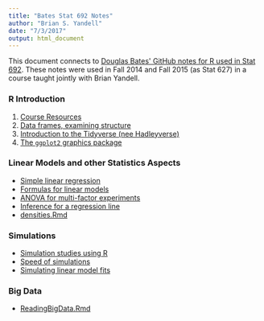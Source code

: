 ```yaml
---
title: "Bates Stat 692 Notes"
author: "Brian S. Yandell"
date: "7/3/2017"
output: html_document
---
```


This document connects to [Douglas Bates' GitHub notes for R used in Stat 692](https://github.com/dmbates/stat692).
These notes were used in Fall 2014 and Fall 2015 (as Stat 627) in a course taught jointly with Brian Yandell.

### R Introduction

1. [Course Resources](https://github.com/dmbates/stat692/blob/master/Intro.Rmd)
2. [Data frames, examining structure](https://github.com/dmbates/stat692/blob/master/Data.Rmd)
3. [Introduction to the Tidyverse (nee Hadleyverse)](https://github.com/dmbates/stat692/blob/master/Hadleyverse.Rmd)
4. [The `ggplot2` graphics package](https://github.com/dmbates/stat692/blob/master/ggplot2.Rmd)

### Linear Models and other Statistics Aspects

- [Simple linear regression](https://github.com/dmbates/stat692/blob/master/lm.Rmd)
- [Formulas for linear models](https://github.com/dmbates/stat692/blob/master/Formulas.Rmd)
- [ANOVA for multi-factor experiments](https://github.com/dmbates/stat692/blob/master/ch09.Rmd)
- [Inference for a regression line](https://github.com/dmbates/stat692/blob/master/ch10.Rmd)
- [densities.Rmd](https://github.com/dmbates/stat692/blob/master/densities.Rmd)

### Simulations

- [Simulation studies using R](https://github.com/dmbates/stat692/blob/master/Simulations.Rmd)
- [Speed of simulations](https://github.com/dmbates/stat692/blob/master/SimSpeed.Rmd)
- [Simulating linear model fits](https://github.com/dmbates/stat692/blob/master/LmSimulation.Rmd)

### Big Data

- [ReadingBigData.Rmd](https://github.com/dmbates/stat692/blob/master/ReadingBigData.Rmd)

